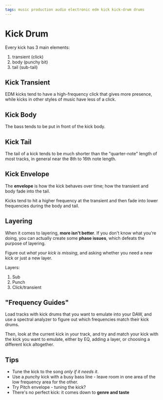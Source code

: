 ```yaml
---
tags: music production audio electronic edm kick kick-drum drums
---
```


# Kick Drum

Every kick has 3 main elements:

1. transient (click)
2. body (punchy bit)
3. tail (sub-tail)

## Kick Transient

EDM kicks tend to have a high-frequency click that gives more presence, while kicks in other styles of music have less of a click.

## Kick Body

The bass tends to be put in front of the kick body.

## Kick Tail

The tail of a kick tends to be much shorter than the "quarter-note" length of most tracks, in general near the 8th to 16th note length.

## Kick Envelope

The **envelope** is how the kick behaves over time; how the transient and body fade into the tail.

Kicks tend to hit a higher frequency at the transient and then fade into lower frequencies during the body and tail.

## Layering

When it comes to layering, **more isn't better**. If you don't know what you're doing, you can actually create some **phase issues**, which defeats the purpose of layering.

Figure out _what your kick is missing_, and asking whether you need a new kick or just a new layer.

Layers:

1. Sub
2. Punch
3. Click/transient

## "Frequency Guides"

Load tracks with kick drums that you want to emulate into your DAW, and use a spectral analyzer to figure out which frequencies match their kick drums.

Then, look at the current kick in your track, and try and match your kick with the kick you want to emulate, either by EQ, adding a layer, or choosing a different kick altogether.

## Tips

- Tune the kick to the song _only if it needs it_.
- Use a _punchy_ kick with a busy bass line - leave room in one area of the low frequency area for the other.
- Try Pitch envelope - tuning the kick?
- There's no perfect kick: it comes down to **genre and taste**
